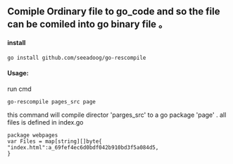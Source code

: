 
## Comiple Ordinary file to go_code and  so the file can be comiled into go binary file 。

#### install 

````
go install github.com/seeadoog/go-rescompile 
````

#### Usage: 
run cmd 
````
go-rescompile pages_src page

````

this command will compile director 'parges_src' to a go package 'page' .
all files is defined in index.go 
```
package webpages
var Files = map[string][]byte{
"index.html":a_69fef4ec6d0bdf042b910bd3f5a084d5,
}
```